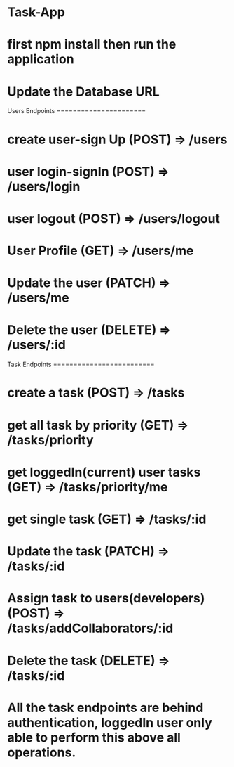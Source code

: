 # Task-App

# first npm install then run the application
# Update the Database URL

Users Endpoints ======================
# create user-sign Up (POST) => /users 
# user login-signIn (POST) => /users/login
# user logout (POST) => /users/logout
# User Profile (GET) => /users/me
# Update the user (PATCH) => /users/me
# Delete the user (DELETE) => /users/:id


Task Endpoints =========================
# create a task (POST) => /tasks
# get all task by priority (GET) => /tasks/priority
# get loggedIn(current) user tasks (GET) => /tasks/priority/me
# get single task (GET) => /tasks/:id
# Update the task (PATCH) => /tasks/:id
# Assign task to users(developers) (POST) => /tasks/addCollaborators/:id
# Delete the task (DELETE) => /tasks/:id

# All the task endpoints are behind authentication, loggedIn user only able to perform this above all operations.
